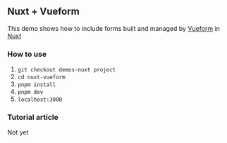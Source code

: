 ## Nuxt + Vueform
This demo shows how to include forms built and managed by [Vueform](https://vueform.com/) in [Nuxt](https://nuxt.com/)

### How to use
1. `git checkout demos-nuxt project`
2. `cd nuxt-vueform`
3. `pnpm install`
4. `pnpm dev` 
5. `localhost:3000`

### Tutorial article
Not yet
